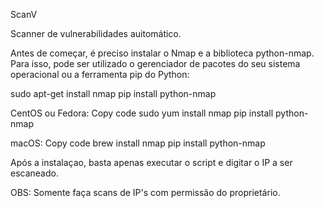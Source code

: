 ScanV

Scanner de vulnerabilidades auitomático.

Antes de começar, é preciso instalar o Nmap e a biblioteca python-nmap. Para isso, pode ser utilizado o gerenciador de pacotes do seu sistema operacional ou a ferramenta pip do Python:

sudo apt-get install nmap
pip install python-nmap


CentOS ou Fedora:
Copy code
sudo yum install nmap
pip install python-nmap


macOS:
Copy code
brew install nmap
pip install python-nmap

Após a instalaçao, basta apenas executar o script e digitar o IP a ser escaneado.

OBS: Somente faça scans de IP's com permissão do proprietário.
